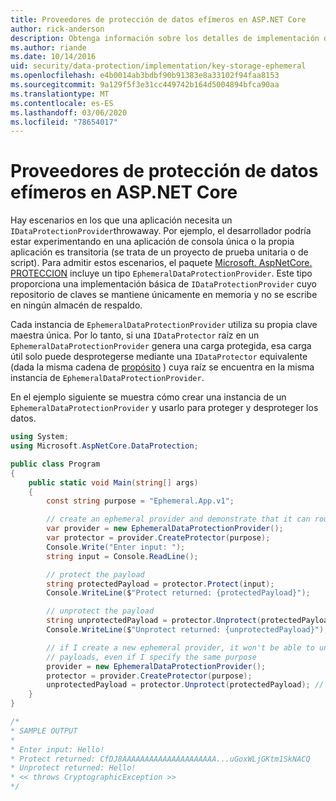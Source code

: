 ```yaml
---
title: Proveedores de protección de datos efímeros en ASP.NET Core
author: rick-anderson
description: Obtenga información sobre los detalles de implementación de los ASP.NET Core proveedores de protección de datos efímeros.
ms.author: riande
ms.date: 10/14/2016
uid: security/data-protection/implementation/key-storage-ephemeral
ms.openlocfilehash: e4b0014ab3bdbf90b91383e8a33102f94faa8153
ms.sourcegitcommit: 9a129f5f3e31cc449742b164d5004894bfca90aa
ms.translationtype: MT
ms.contentlocale: es-ES
ms.lasthandoff: 03/06/2020
ms.locfileid: "78654017"
---
```

# <a name="ephemeral-data-protection-providers-in-aspnet-core"></a>Proveedores de protección de datos efímeros en ASP.NET Core

<a name="data-protection-implementation-key-storage-ephemeral"></a>

Hay escenarios en los que una aplicación necesita un `IDataProtectionProvider`throwaway. Por ejemplo, el desarrollador podría estar experimentando en una aplicación de consola única o la propia aplicación es transitoria (se trata de un proyecto de prueba unitaria o de script). Para admitir estos escenarios, el paquete [Microsoft. AspNetCore. PROTECCION](https://www.nuget.org/packages/Microsoft.AspNetCore.DataProtection/) incluye un tipo `EphemeralDataProtectionProvider`. Este tipo proporciona una implementación básica de `IDataProtectionProvider` cuyo repositorio de claves se mantiene únicamente en memoria y no se escribe en ningún almacén de respaldo.

Cada instancia de `EphemeralDataProtectionProvider` utiliza su propia clave maestra única. Por lo tanto, si una `IDataProtector` raíz en un `EphemeralDataProtectionProvider` genera una carga protegida, esa carga útil solo puede desprotegerse mediante una `IDataProtector` equivalente (dada la misma cadena de [propósito](xref:security/data-protection/consumer-apis/purpose-strings#data-protection-consumer-apis-purposes) ) cuya raíz se encuentra en la misma instancia de `EphemeralDataProtectionProvider`.

En el ejemplo siguiente se muestra cómo crear una instancia de un `EphemeralDataProtectionProvider` y usarlo para proteger y desproteger los datos.

```csharp
using System;
using Microsoft.AspNetCore.DataProtection;

public class Program
{
    public static void Main(string[] args)
    {
        const string purpose = "Ephemeral.App.v1";

        // create an ephemeral provider and demonstrate that it can round-trip a payload
        var provider = new EphemeralDataProtectionProvider();
        var protector = provider.CreateProtector(purpose);
        Console.Write("Enter input: ");
        string input = Console.ReadLine();

        // protect the payload
        string protectedPayload = protector.Protect(input);
        Console.WriteLine($"Protect returned: {protectedPayload}");

        // unprotect the payload
        string unprotectedPayload = protector.Unprotect(protectedPayload);
        Console.WriteLine($"Unprotect returned: {unprotectedPayload}");

        // if I create a new ephemeral provider, it won't be able to unprotect existing
        // payloads, even if I specify the same purpose
        provider = new EphemeralDataProtectionProvider();
        protector = provider.CreateProtector(purpose);
        unprotectedPayload = protector.Unprotect(protectedPayload); // THROWS
    }
}

/*
* SAMPLE OUTPUT
*
* Enter input: Hello!
* Protect returned: CfDJ8AAAAAAAAAAAAAAAAAAAAA...uGoxWLjGKtm1SkNACQ
* Unprotect returned: Hello!
* << throws CryptographicException >>
*/
```
